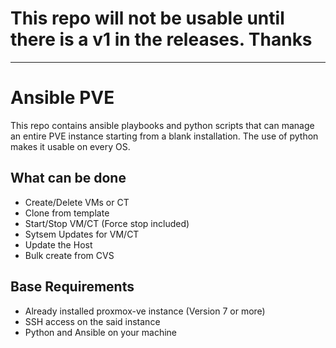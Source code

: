 # This repo will not be usable until there is a v1 in the releases. Thanks

---

# Ansible PVE

This repo contains ansible playbooks and python scripts that can manage an entire PVE instance starting from a blank installation.
The use of python makes it usable on every OS.

## What can be done
- Create/Delete VMs or CT
- Clone from template
- Start/Stop VM/CT (Force stop included)
- Sytsem Updates for VM/CT
- Update the Host
- Bulk create from CVS

## Base Requirements
- Already installed proxmox-ve instance (Version 7 or more)
- SSH access on the said instance
- Python and Ansible on your machine

